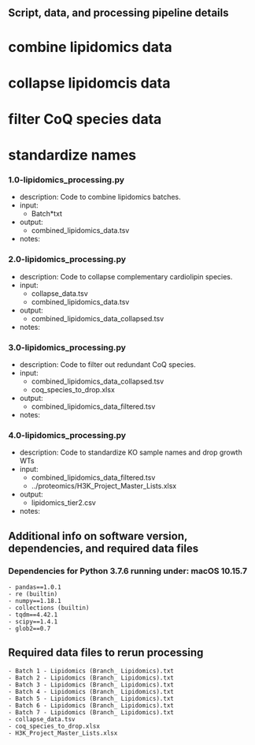 ## Script, data, and processing pipeline details

# combine lipidomics data
# collapse lipidomcis data
# filter CoQ species data
# standardize names

### 1.0-lipidomics_processing.py
- description: Code to combine lipidomics batches.
- input:
    - Batch*txt
- output:
    - combined_lipidomics_data.tsv
- notes: 

### 2.0-lipidomics_processing.py
- description: Code to collapse complementary cardiolipin species.
- input:
    - collapse_data.tsv
    - combined_lipidomics_data.tsv
- output:
    - combined_lipidomics_data_collapsed.tsv
- notes: 

### 3.0-lipidomics_processing.py
- description: Code to filter out redundant CoQ species.
- input:
    - combined_lipidomics_data_collapsed.tsv
    - coq_species_to_drop.xlsx
- output:
    - combined_lipidomics_data_filtered.tsv
- notes:

### 4.0-lipidomics_processing.py
- description: Code to standardize KO sample names and drop growth WTs
- input:
    - combined_lipidomics_data_filtered.tsv
    - ../proteomics/H3K_Project_Master_Lists.xlsx
- output:
    - lipidomics_tier2.csv
- notes: 


## Additional info on software version, dependencies, and required data files

### Dependencies for Python 3.7.6 running under: macOS  10.15.7
    - pandas==1.0.1
    - re (builtin)
    - numpy==1.18.1
    - collections (builtin)
    - tqdm==4.42.1
    - scipy==1.4.1
    - glob2==0.7
    
## Required data files to rerun processing
    - Batch 1 - Lipidomics (Branch_ Lipidomics).txt
    - Batch 2 - Lipidomics (Branch_ Lipidomics).txt
    - Batch 3 - Lipidomics (Branch_ Lipidomics).txt
    - Batch 4 - Lipidomics (Branch_ Lipidomics).txt
    - Batch 5 - Lipidomics (Branch_ Lipidomics).txt
    - Batch 6 - Lipidomics (Branch_ Lipidomics).txt
    - Batch 7 - Lipidomics (Branch_ Lipidomics).txt
    - collapse_data.tsv
    - coq_species_to_drop.xlsx
    - H3K_Project_Master_Lists.xlsx
